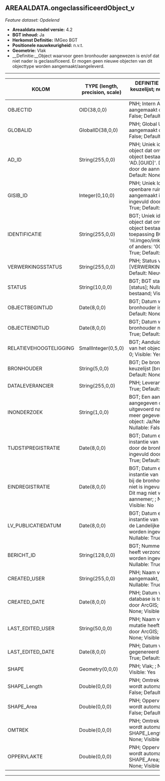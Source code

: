 ## AREAALDATA.ongeclassificeerdObject_v

*Feature dataset: Opdelend*


* __Areaaldata model versie:__ 4.2
* __BGT inhoud:__ Ja
* __Herkomst Definitie:__ IMGeo BGT
* __Positionele nauwkeurigheid:__ n.v.t.
* __Geometrie:__ Vlak
* __Definitie:__Object waarvoor geen bronhouder aangewezen is en/of dat niet nader is geclassificeerd. Er mogen geen nieuwe objecten van dit objecttype worden aangemaakt/aangeleverd.


***

|__KOLOM__                             |__TYPE (length, precision, scale)__          	          |__DEFINITIE__ (oorsprong; beschrijving; keuzelijst; nullable; default; zichtbaar in Areaalviewer)|
|------                            	 |----          	         |-----    |
|OBJECTID                            |OID(38,0,0)                |PNH; Intern ArcGIS Identificatienummer, aangemaakt door ArcGIS; ; Nullable: False; Default: None; Visible: Yes|
|GLOBALID                            |GlobalID(38,0,0)           |PNH; Global Unique Identifier,  aangemaakt door ArcGIS; ; Nullable: False; Default: None; Visible: No|
|AD_ID                               |String(255,0,0)            |PNH; Uniek identificatienummer voor het object dat onveranderlijk is zolang het object bestaat in Areaaldata: in format 'AD.[GUID]'. Dit moet worden ingevuld door de aannemer; ; Nullable: False; Default: None; Visible: Yes|
|GISIB_ID                            |Integer(0,10,0)            |PNH; Uniek Identificatienummer beheer openbare ruimte (GISIB), wordt aangemaakt in GISIB en mag niet worden ingevuld door de aannemer; ; Nullable: True; Default: None; Visible: No|
|IDENTIFICATIE                       |String(255,0,0)            |BGT; Uniek identificatienummer voor het object dat onveranderlijk is zolang het object bestaat: bevat indien van toepassing BGT/IMKL ID in format 'nl.imgeo/imkl.bronhouderscode.LokaalID' of anders: '00000'.LokaalID; ; Nullable: True; Default: None; Visible: No|
|VERWERKINGSSTATUS                   |String(255,0,0)            |PNH; Status van de gegevens; keuzelijst [VERWERKINGSSTATUS]; Nullable: False; Default: Nieuw; Visible: Yes|
|STATUS                              |String(10,0,0)             |BGT; BGT status van het object; keuzelijst [status]; Nullable: False; Default: bestaand; Visible: No|
|OBJECTBEGINTIJD                     |Date(8,0,0)                |BGT; Datum waarop het object bij de bronhouder is ontstaan; ; Nullable: False; Default: None; Visible: Yes|
|OBJECTEINDTIJD                      |Date(8,0,0)                |BGT; Datum waarop het object bij de bronhouder niet meer geldig is; ; Nullable: True; Default: None; Visible: Yes|
|RELATIEVEHOOGTELIGGING              |SmallInteger(0,5,0)        |BGT; Aanduiding voor de relatieve hoogte van het object; ; Nullable: False; Default: 0; Visible: Yes|
|BRONHOUDER                          |String(5,0,0)              |BGT; De bronhoudercode van het object; keuzelijst [bronhouder]; Nullable: False; Default: None; Visible: No|
|DATALEVERANCIER                     |String(255,0,0)            |PNH; Leverancier van de data; ; Nullable: True; Default: None; Visible: No|
|INONDERZOEK                         |String(1,0,0)              |BGT; Een aanduiding waarmee wordt aangegeven dat een onderzoek wordt uitgevoerd naar de juistheid van een of meer gegevens van het betreffende object: Ja/Nee; keuzelijst [jaNee]; Nullable: False; Default: N; Visible: No|
|TIJDSTIPREGISTRATIE                 |Date(8,0,0)                |BGT; Datum en tijdstip waarop deze instantie van het object is opgenomen door de bronhouder. Dit mag niet worden ingevuld door de aannemer; ; Nullable: True; Default: None; Visible: No|
|EINDREGISTRATIE                     |Date(8,0,0)                |BGT; Datum en tijdstip waarop deze instantie van het object niet meer geldig is bij de bronhouder. Wanneer deze waarde niet is ingevuld is de instantie nog geldig. Dit mag niet worden ingevuld door de aannemer; ; Nullable: True; Default: None; Visible: No|
|LV_PUBLICATIEDATUM                  |Date(8,0,0)                |BGT; Datum en tijdstip waarop deze instantie van het object is opgenomen in de Landelijke Voorziening. Dit mag niet worden ingevuld door de aannemer; ; Nullable: True; Default: None; Visible: No|
|BERICHT_ID                          |String(128,0,0)            |BGT; Nummer van het bericht dat PNH heeft verzonden naar LV. Dit mag niet worden ingevuld door de aannemer; ; Nullable: True; Default: None; Visible: No|
|CREATED_USER                        |String(255,0,0)            |PNH; Naam van gebruiker die de rij heeft aangemaakt, gegenereerd door ArcGIS; ; Nullable: True; Default: None; Visible: No|
|CREATED_DATE                        |Date(8,0,0)                |PNH; Datum waarop de rij aan de database is toegevoegd, gegenereerd door ArcGIS; ; Nullable: True; Default: None; Visible: No|
|LAST_EDITED_USER                    |String(50,0,0)             |PNH; Naam van gebruiker die de laatste mutatie heeft doorgevoerd, gegenereerd door ArcGIS; ; Nullable: True; Default: None; Visible: No|
|LAST_EDITED_DATE                    |Date(8,0,0)                |PNH; Datum van de laatste mutatie, gegenereerd door ArcGIS; ; Nullable: True; Default: None; Visible: No|
|SHAPE                               |Geometry(0,0,0)            |PNH; Vlak; ; Nullable: True; Default: None; Visible: Yes|
|SHAPE_Length                        |Double(0,0,0)              |PNH; Omtrek in meters, 5 decimalen. Dit wordt automatisch gevuld; ; Nullable: False; Default: None; Visible: Yes|
|SHAPE_Area                          |Double(0,0,0)              |PNH; Oppervlakte in m2, 5 decimalen. Dit wordt automatisch gevuld; ; Nullable: False; Default: None; Visible: Yes|
|OMTREK                             |Double(0,0,0)               |PNH; Omtrek in meters, 5 decimalen. Dit wordt automatisch gevuld uit SHAPE_Length; ; Nullable: False; Default: None; Visible: Yes|
|OPPERVLAKTE                        |Double(0,0,0)               |PNH; Oppervlakte in m2, 5 decimalen. Dit wordt automatisch gevuld uit SHAPE_Area; ; Nullable: False; Default: None; Visible: Yes|

***
